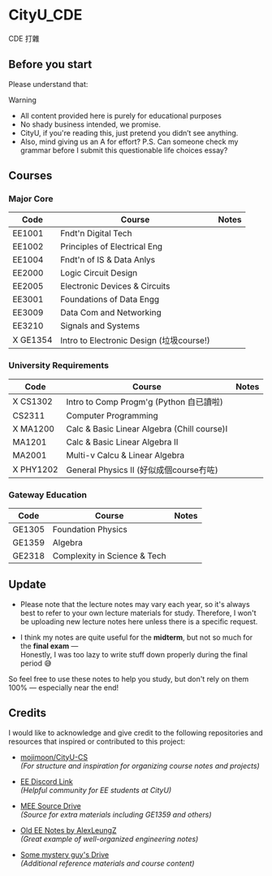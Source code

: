 # CityU_CDE
CDE 打雜
## Before you start

Please understand that:

> [!WARNING]
>- All content provided here is purely for educational purposes
>- No shady business intended, we promise.
>- CityU, if you're reading this, just pretend you didn’t see anything.
>- Also, mind giving us an A for effort? P.S. Can someone check my grammar before I submit this questionable life choices essay?

## Courses

### Major Core
| Code | Course | Notes |
| --- | --- | --- |
| EE1001 | Fndt'n Digital Tech |  |
| EE1002 | Principles of Electrical Eng |   |
| EE1004 | Fndt'n of IS & Data Anlys ||
| EE2000 | Logic Circuit Design |  |
| EE2005 | Electronic Devices & Circuits  |   |
| EE3001 | Foundations of Data Engg |    |
| EE3009 | Data Com and Networking |   |
| EE3210 | Signals and Systems |   |
| X GE1354 | Intro to Electronic Design (垃圾course!) |   |

### University Requirements
| Code | Course | Notes |
| --- | --- | --- |
| X CS1302 | Intro to Comp Progm'g (Python 自已讀啦)| |
| CS2311 | Computer Programming |    |
| X MA1200 | Calc & Basic Linear Algebra (Chill course)I |   |
| MA1201 | Calc & Basic Linear Algebra II |  |
| MA2001 | Multi-v Calcu & Linear Algebra |    |
| X PHY1202 | General Physics II (好似成個course冇咗)|   |

### Gateway Education

| Code | Course | Notes |
| --- | --- | --- |
| GE1305 | Foundation Physics |    |
| GE1359 | Algebra |  |
| GE2318 | Complexity in Science & Tech |   |

## Update
- Please note that the lecture notes may vary each year, so it's always best to refer to your own lecture materials for study.
Therefore, I won't be uploading new lecture notes here unless there is a specific request.

- I think my notes are quite useful for the **midterm**, but not so much for the **final exam** —  
Honestly, I was too lazy to write stuff down properly during the final period 😅

So feel free to use these notes to help you study, but don't rely on them 100% — especially near the end!

## Credits

I would like to acknowledge and give credit to the following repositories and resources that inspired or contributed to this project:

- [mojimoon/CityU-CS](https://github.com/mojimoon/CityU-CS )  
  *(For structure and inspiration for organizing course notes and projects)*

- [EE Discord Link](https://discord.gg/prmQX99bFn )  
  *(Helpful community for EE students at CityU)*

- [MEE Source Drive](https://drive.google.com/drive/u/1/folders/11ZfNG83pzbz7BcrZl7s5EU1X5GQ57qHM )  
  *(Source for extra materials including GE1359 and others)*

- [Old EE Notes by AlexLeungZ](https://github.com/Kahiing/EE-Notes )  
  *(Great example of well-organized engineering notes)*

- [Some mystery guy's Drive](https://drive.google.com/drive/folders/1lDICT8LihMBsIP_OLZ0DCjVQvSvsHHYu )  
  *(Additional reference materials and course content)*
